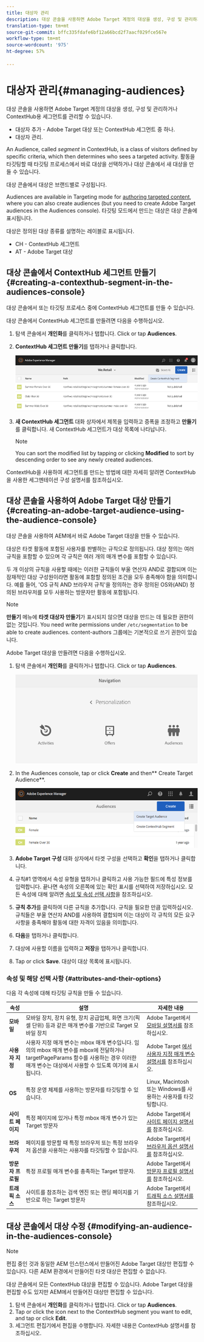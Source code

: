 ```yaml
---
title: 대상자 관리
description: 대상 콘솔을 사용하면 Adobe Target 계정의 대상을 생성, 구성 및 관리하거나 ContextHub용 세그먼트를 관리할 수 있습니다
translation-type: tm+mt
source-git-commit: bffc335fdafe6bf12a66bcd2f7aacf029fce567e
workflow-type: tm+mt
source-wordcount: '975'
ht-degree: 57%

---
```



# 대상자 관리{#managing-audiences}

대상 콘솔을 사용하면 Adobe Target 계정의 대상을 생성, 구성 및 관리하거나 ContextHub용 세그먼트를 관리할 수 있습니다.

* 대상자 추가 - Adobe Target 대상 또는 ContextHub 세그먼트 중 하나.
* 대상자 관리.

An Audience, called *segment* in ContextHub, is a class of visitors defined by specific criteria, which then determines who sees a targeted activity. 활동을 타깃팅할 때 타깃팅 프로세스에서 바로 대상을 선택하거나 대상 콘솔에서 새 대상을 만들 수 있습니다.

대상 콘솔에서 대상은 브랜드별로 구성됩니다.

Audiences are available in Targeting mode for [authoring targeted content](/help/sites-cloud/authoring/personalization/targeted-content.md), where you can also create audiences (but you need to create Adobe Target audiences in the Audiences console). 타깃팅 모드에서 만드는 대상은 대상 콘솔에 표시됩니다.

대상은 정의된 대상 종류를 설명하는 레이블로 표시됩니다.

* CH - ContextHub 세그먼트
* AT - Adobe Target 대상

## 대상 콘솔에서 ContextHub 세그먼트 만들기 {#creating-a-contexthub-segment-in-the-audiences-console}

대상 콘솔에서 또는 타깃팅 프로세스 중에 ContextHub 세그먼트를 만들 수 있습니다.

대상 콘솔에서 ContextHub 세그먼트를 만들려면 다음을 수행하십시오.

1. 탐색 콘솔에서 **개인화**&#x200B;를 클릭하거나 탭합니다. Click or tap **Audiences**.
1. **ContextHub 세그먼트 만들기**&#x200B;를 탭하거나 클릭합니다.

   ![세그먼트 만들기](/help/sites-cloud/authoring/assets/audiences-create-segment.png)

1. **새 ContextHub 세그먼트** 대화 상자에서 제목을 입력하고 증폭을 조정하고 **만들기**&#x200B;를 클릭합니다. 새 ContextHub 세그먼트가 대상 목록에 나타납니다.

   >[!NOTE]
   >
   >You can sort the modified list by tapping or clicking **Modified** to sort by descending order to see any newly created audiences.

ContextHub을 사용하여 세그먼트를 만드는 방법에 대한 자세히 알려면 ContextHub을 사용한 세그멘테이션 구성 설명서를 참조하십시오. <!--For further detail about creating segments using ContextHub, please see the [Configuring Segmentation with ContextHub](/help/sites-administering/segmentation.md) documentation.-->

## 대상 콘솔을 사용하여 Adobe Target 대상 만들기 {#creating-an-adobe-target-audience-using-the-audience-console}

대상 콘솔을 사용하여 AEM에서 바로 Adobe Target 대상을 만들 수 있습니다.

대상은 타겟 활동에 포함된 사용자를 판별하는 규칙으로 정의됩니다. 대상 정의는 여러 규칙을 포함할 수 있으며 각 규칙은 여러 개의 매개 변수를 포함할 수 있습니다.

두 개 이상의 규칙을 사용할 때에는 이러한 규칙들이 부울 연산자 AND로 결합되며 이는 잠재적인 대상 구성원이라면 활동에 포함할 정의된 조건을 모두 충족해야 함을 의미합니다. 예를 들어, &#39;OS 규칙 AND 브라우저 규칙&#39;을 정의하는 경우 정의된 OS와(AND) 정의된 브라우저를 모두 사용하는 방문자만 활동에 포함됩니다.

>[!NOTE]
>
>**만들기** 메뉴에 **타겟 대상자 만들기**&#x200B;가 표시되지 않으면 대상을 만드는 데 필요한 권한이 없는 것입니다. You need write permissions under `/etc/segmentation` to be able to create audiences. content-authors 그룹에는 기본적으로 쓰기 권한이 있습니다.

Adobe Target 대상을 만들려면 다음을 수행하십시오.

1. 탐색 콘솔에서 **개인화**&#x200B;를 클릭하거나 탭합니다. Click or tap **Audiences**.

   ![대상 탐색](/help/sites-cloud/authoring/assets/audiences-navigation.png)

1. In the Audiences console, tap or click **Create** and then** Create Target Audience**.

   ![Target 대상 만들기](/help/sites-cloud/authoring/assets/audiences-create-target.png)

1. **Adobe Target 구성** 대화 상자에서 타겟 구성을 선택하고 **확인**&#x200B;을 탭하거나 클릭합니다.
1. 규칙#1 영역에서 속성 유형을 탭하거나 클릭하고 사용 가능한 필드에 특성 정보를 입력합니다. 끝나면 속성의 오른쪽에 있는 확인 표시를 선택하여 저장하십시오. 모든 속성에 대해 알려면 [속성 및 속성 선택 사항](#attributes-and-their-options)을 참조하십시오.
1. **규칙 추가**&#x200B;를 클릭하여 다른 규칙을 추가합니다. 규칙을 필요한 만큼 입력하십시오. 규칙들은 부울 연산자 AND를 사용하여 결합되며 이는 대상이 각 규칙의 모든 요구 사항을 충족해야 활동에 대한 자격이 있음을 의미합니다.
1. **다음**&#x200B;을 탭하거나 클릭합니다.
1. 대상에 사용할 이름을 입력하고 **저장**&#x200B;을 탭하거나 클릭합니다.
1. Tap or click **Save**. 대상이 대상 목록에 표시됩니다.

### 속성 및 해당 선택 사항 {#attributes-and-their-options}

다음 각 속성에 대해 타깃팅 규칙을 만들 수 있습니다.

| **속성** | **설명** | **자세한 내용** |
|---|---|---|
| **모바일** | 모바일 장치, 장치 유형, 장치 공급업체, 화면 크기(픽셀 단위) 등과 같은 매개 변수를 기반으로 Target 모바일 장치 | Adobe Target에서 [모바일 설명서를](https://docs.adobe.com/content/help/en/target/using/audiences/create-audiences/categories-audiences/mobile.html) 참조하십시오. |
| **사용자 지정** | 사용자 지정 매개 변수는 mbox 매개 변수입니다. 임의의 mbox 매개 변수를 mbox에 전달하거나 targetPageParams 함수를 사용하는 경우 이러한 매개 변수는 대상에서 사용할 수 있도록 여기에 표시됩니다. | Adobe Target [에서 사용자 지정 매개 변수 설명서를](https://docs.adobe.com/content/help/en/target/using/audiences/create-audiences/categories-audiences/custom-parameters.html) 참조하십시오. |
| **OS** | 특정 운영 체제를 사용하는 방문자를 타깃팅할 수 있습니다. | Linux, Macintosh 또는 Windows를 사용하는 사용자를 타깃팅합니다. |
| **사이트 페이지** | 특정 페이지에 있거나 특정 mbox 매개 변수가 있는 Target 방문자 | Adobe Target에서 [사이트 페이지 설명서를](https://docs.adobe.com/content/help/en/target/using/audiences/create-audiences/categories-audiences/site-pages.html) 참조하십시오. |
| **브라우저** | 페이지를 방문할 때 특정 브라우저 또는 특정 브라우저 옵션을 사용하는 사용자를 타깃팅할 수 있습니다. | Adobe Target에서 [브라우저 옵션 설명서를](https://docs.adobe.com/help/en/target/using/audiences/create-audiences/categories-audiences/browser.html) 참조하십시오. |
| **방문자 프로필** | 특정 프로필 매개 변수를 충족하는 Target 방문자. | Adobe Target에서 [방문자 프로필 설명서를](https://docs.adobe.com/content/help/en/target/using/audiences/visitor-profiles/visitor-profile.html) 참조하십시오. |
| **트래픽 소스** | 사이트를 참조하는 검색 엔진 또는 랜딩 페이지를 기반으로 하는 Target 방문자 | Adobe Target에서 [트래픽 소스 설명서를](https://docs.adobe.com/content/help/en/target/using/audiences/create-audiences/categories-audiences/traffic-sources.html) 참조하십시오. |

## 대상 콘솔에서 대상 수정 {#modifying-an-audience-in-the-audiences-console}

>[!NOTE]
>
>편집 중인 것과 동일한 AEM 인스턴스에서 만들어진 Adobe Target 대상만 편집할 수 있습니다. 다른 AEM 환경에서 만들어진 타겟 대상은 편집할 수 없습니다.

대상 콘솔에서 모든 ContextHub 대상을 편집할 수 있습니다. Adobe Target 대상을 편집할 수도 있지만 AEM에서 만들어진 대상만 편집할 수 있습니다.

1. 탐색 콘솔에서 **개인화**&#x200B;를 클릭하거나 탭합니다. Click or tap **Audiences**.
1. Tap or click the icon next to the ContextHub segment you want to edit, and tap or click **Edit**.
1. 세그먼트 편집기에서 편집을 수행합니다. 자세한 내용은 ContextHub 설명서를 참조하십시오. <!--See the [ContextHub](/help/sites-administering/contexthub-config.md) documentation for more information.-->
